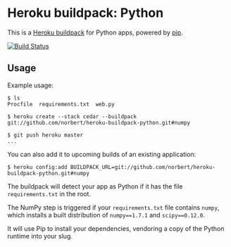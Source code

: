 Heroku buildpack: Python
========================

This is a [Heroku buildpack](http://devcenter.heroku.com/articles/buildpacks) for Python apps, powered by [pip](http://www.pip-installer.org/).

[![Build Status](https://secure.travis-ci.org/heroku/heroku-buildpack-python.png?branch=master)](http://travis-ci.org/heroku/heroku-buildpack-python)

Usage
-----

Example usage:

    $ ls
    Procfile  requirements.txt  web.py

    $ heroku create --stack cedar --buildpack git://github.com/norbert/heroku-buildpack-python.git#numpy

    $ git push heroku master
    ...

You can also add it to upcoming builds of an existing application:

    $ heroku config:add BUILDPACK_URL=git://github.com/norbert/heroku-buildpack-python.git#numpy

The buildpack will detect your app as Python if it has the file `requirements.txt` in the root.

The NumPy step is triggered if your `requirements.txt` file contains `numpy`, which installs a built distribution of `numpy==1.7.1` and `scipy==0.12.0`.

It will use Pip to install your dependencies, vendoring a copy of the Python runtime into your slug.
